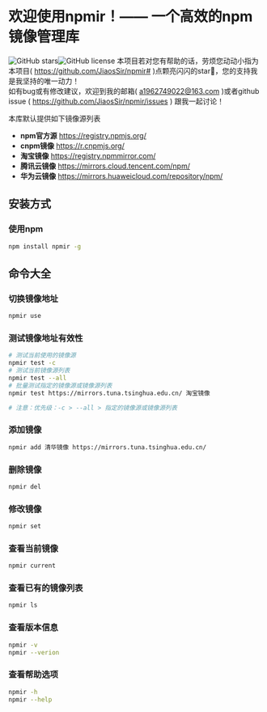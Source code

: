 # 欢迎使用npmir！—— 一个高效的npm镜像管理库
![GitHub stars](https://img.shields.io/github/stars/JiaosSir/npmir.svg)![GitHub license](https://img.shields.io/github/license/JiaosSir/npmir.svg)
本项目若对您有帮助的话，劳烦您动动小指为本项目( <https://github.com/JiaosSir/npmir#> )点颗亮闪闪的star🥺，您的支持我是我坚持的唯一动力！  
如有bug或有修改建议，欢迎到我的邮箱( <a1962749022@163.com> )或者github issue ( <https://github.com/JiaosSir/npmir/issues> ) 跟我一起讨论！  

本库默认提供如下镜像源列表
- __npm官方源__ <https://registry.npmjs.org/>
- __cnpm镜像__ <https://r.cnpmjs.org/>
- __淘宝镜像__ <https://registry.npmmirror.com/>
- __腾讯云镜像__ <https://mirrors.cloud.tencent.com/npm/>
- __华为云镜像__ <https://mirrors.huaweicloud.com/repository/npm/>

## 安装方式
### 使用npm
```sh
npm install npmir -g
```

## 命令大全
### 切换镜像地址
```sh
npmir use
```

### 测试镜像地址有效性
```sh
# 测试当前使用的镜像源
npmir test -c
# 测试当前镜像源列表
npmir test --all
# 批量测试指定的镜像源或镜像源列表
npmir test https://mirrors.tuna.tsinghua.edu.cn/ 淘宝镜像

# 注意：优先级：-c > --all > 指定的镜像源或镜像源列表
```

### 添加镜像
```sh
npmir add 清华镜像 https://mirrors.tuna.tsinghua.edu.cn/
```

### 删除镜像
```sh
npmir del
```

### 修改镜像
```sh
npmir set
```

### 查看当前镜像
```sh
npmir current
```

### 查看已有的镜像列表
```sh
npmir ls
```

### 查看版本信息
```sh
npmir -v
npmir --verion
```

### 查看帮助选项
```sh
npmir -h
npmir --help
```